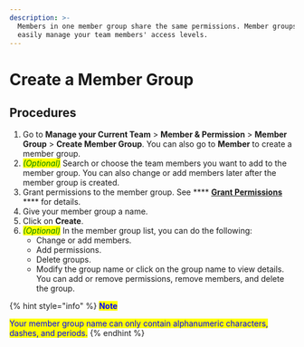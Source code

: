 ```yaml
---
description: >-
  Members in one member group share the same permissions. Member groups help you
  easily manage your team members' access levels.
---
```


# Create a Member Group

## Procedures

1. Go to **Manage your Current Team** > **Member & Permission** > **Member Group** > **Create Member Group**. You can also go to **Member** to create a member group.
2. _<mark style="color:green;">(Optional)</mark>_ Search or choose the team members you want to add to the member group. You can also change or add members later after the member group is created.
3. Grant permissions to the member group. See **** [**Grant Permissions**](grant-permission.md) **** for details.
4. Give your member group a name.
5. Click on **Create**.
6. _<mark style="color:green;">(Optional)</mark>_ In the member group list, you can do the following:
   * Change or add members.
   * Add permissions.
   * Delete groups.
   * Modify the group name or click on the group name to view details. You can add or remove permissions, remove members, and delete the group.

{% hint style="info" %}
<mark style="color:blue;">**Note**</mark>

<mark style="color:blue;">Your member group name can only contain alphanumeric characters, dashes, and periods.</mark>
{% endhint %}

